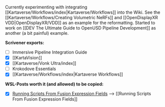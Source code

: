 Currently experimenting with integrating [[Kartaverse/Workflows/index|Kartaverse/Workflows]] into the Wiki. See the [[Kartaverse/Workflows/Creating Volumetric NeRFs]] and [[OpenDisplayXR VDD|OpenDisplayXR/VDD]] as an example for the reformatting. Started to work on [[DEV The Ultimate Guide to OpenUSD Pipeline Development]] as another (a bit painful) example.

**Scrivener exports:**

- [ ] Immersive Pipeline Integration Guide
- [x] [[KartaVision]]
- [x] [[Kartaverse/Vonk Ultra/index]]
- [ ] Krokodove Essentials
- [x] [[Kartaverse/Workflows/index|Kartaverse Workflows]]

**WSL-Posts worth it (and allowed) to be copied:**

- [x] [Running Scripts From Fusion Expression Fields](https://www.steakunderwater.com/wesuckless/viewtopic.php?p=43229#p43229) --> [[Running Scripts From Fusion Expression Fields]]

<!--
Another test is [[Fusion and DaVinci Resolve/Fusion/index|Fusion]]

$p(x|y) = \frac{p(y|x)p(x)}{p(y)}$, \(p(x|y) = \frac{p(y|x)p(x)}{p(y)}\).


This is Lua's `#!lua if x ~= 42 then -- ...` inlined in text.

And some ++cmd+opt+q++, ++ctrl+alt+del++ keystrokes,

[[Config|Config/]]
-->

